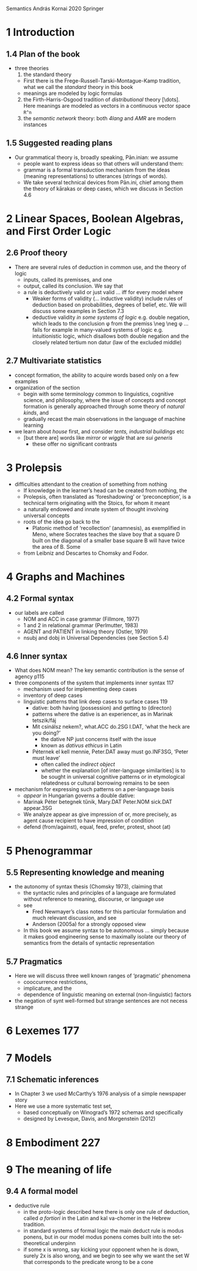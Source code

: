 Semantics
András Kornai
2020 Springer

# 1 Introduction

## 1.4 Plan of the book

* three theories
  1. the standard theory
    * First there is the Frege-Russell-Tarski-Montague-Kamp tradition,
      what we call the _standard_ theory in this book
    * meanings are modeled by logic formulas
  2. the Firth-Harris-Osgood tradition of _distributional_ theory [\dots].
     Here meanings are modeled as  vectors in a continuous vector space `R^n`
  3. the _semantic network_ theory: both _4lang_ and _AMR_ are modern instances

## 1.5 Suggested reading plans

* Our grammatical theory is, broadly speaking, Pān.inian: we assume
  * people want to express ideas so that others will understand them:
  * grammar is a formal transduction mechanism
    from the ideas (meaning representations) to utterances (strings of words).
  * We take several technical devices from Pān.ini, chief among them the theory
    of kārakas or deep cases, which we discuss in Section 4.6

# 2 Linear Spaces, Boolean Algebras, and First Order Logic

## 2.6 Proof theory

* There are several rules of deduction in common use, and the theory of logic
  * inputs, called its premisses, and one
  * output, called its conclusion. We say that
  * a rule is deductively valid or just valid ... iff for every model where
    * Weaker forms of validity (...  inductive validity) include rules of
      deduction based on probabilities, degrees of belief, etc. We will discuss
      some examples in Section 7.3
    * deductive validity _in some systems of logic_
      e.g. double negation, which leads to the conclusion φ from the premiss
      \neg \neg φ ... fails for example in many-valued systems of logic
      e.g.  intuitionistic logic, which disallows both double negation and the
      closely related tertium non datur (law of the excluded middle)

## 2.7 Multivariate statistics

* concept formation, the ability to acquire words based only on a few examples
* organization of the section
  * begin with some terminology common to linguistics, cognitive science, and
    philosophy, where the issue of concepts and concept formation is generally
    approached through some theory of _natural kinds_, and
  * gradually recast the main observations in the language of machine learning
* we learn about _house_ first, and consider _tents, industrial buildings_ etc
  * [but there are] words like _mirror_ or _wiggle_ that are _sui generis_
    * these offer no significant contrasts

# 3 Prolepsis

* difficulties attendant to the creation of something from nothing
  * If knowledge in the learner’s head can be created from nothing, the
  * Prolepsis, often translated as ‘foreshadowing’ or ‘preconception’, is a
    technical term originating with the Stoics, for whom it meant
  * a naturally endowed and innate system of thought involving universal
    concepts
  * roots of the idea go back to the
    * Platonic method of ‘recollection’ (anamnesis), as exemplified in Meno,
      where Socrates teaches the slave boy that a square D built on the
      diagonal of a smaller base square B will have twice the area of B. Some
  * from Leibniz and Descartes to Chomsky and Fodor.

# 4 Graphs and Machines

## 4.2 Formal syntax

* our labels are called
  * NOM and ACC in case grammar (Fillmore, 1977)
  * 1 and 2 in relational grammar (Perlmutter, 1983)
  * AGENT and PATIENT in linking theory (Ostler, 1979)
  * nsubj and dobj in Universal Dependencies (see Section 5.4)

## 4.6 Inner syntax

* What does NOM mean? The key semantic contribution is the sense of agency p115
* three components of the system that implements inner syntax 117
  * mechanism used for implementing deep cases
  * inventory of deep cases
  * linguistic patterns that link deep cases to surface cases 119
    * dative: both having (possession) and getting to (directon)
    * patterns where the dative is an experiencer, as in Marinak tetszik/fáj
    * Mit csinálsz nekem?, what.ACC do.2SG I.DAT, ‘what the heck are you doing?’
      * the dative NP just concerns itself with the issue
      * known as _dativus ethicus_ in Latin
    * Péternek el kell mennie, Peter.DAT away must go.INF3SG, ‘Peter must leave’
      * often called the _indirect object_
      * whether the explanation [of inter-language similarities] is to be
        sought in universal cognitive patterns or in etymological relatedness
        or cultural borrowing remains to be seen
* mechanism for expressing such patterns on a per-language basis
  * _appear_ in Hungarian governs a double dative:
  * Marinak Péter betegnek tűnik, Mary.DAT Peter.NOM sick.DAT appear.3SG
  * We analyze appear as give impression of or, more precisely, as agent cause
    recipient to have impression of condition
  * defend (from/against), equal, feed, prefer, protest, shoot (at)

# 5 Phenogrammar

## 5.5 Representing knowledge and meaning

* the autonomy of syntax thesis (Chomsky 1973), claiming that
  * the syntactic rules and principles of a language are formulated without
    reference to meaning, discourse, or language use
  * see
    * Fred Newmayer’s class notes for this particular formulation and much
      relevant discussion, and see
    * Anderson (2005a) for a strongly opposed view
  * In this book we assume syntax to be autonomous ... simply because it makes
    good engineering sense to maximally isolate our theory of semantics from
    the details of syntactic representation

## 5.7 Pragmatics

* Here we will discuss three well known ranges of ‘pragmatic’ phenomena
  * cooccurrence restrictions,
  * implicature, and the
  * dependence of linguistic meaning on external (non-linguistic) factors
* the negation of synt well-formed but strange sentences are not necess strange

# 6 Lexemes 177

# 7 Models

## 7.1 Schematic inferences

* In Chapter 3 we used McCarthy’s 1976 analysis of a simple newspaper story
* Here we use a more systematic test set,
  * based conceptually on Winograd’s 1972 schemas and specifically
  * designed by Levesque, Davis, and Morgenstein (2012)

# 8 Embodiment 227

# 9 The meaning of life

## 9.4 A formal model

* deductive rule 
  * in the proto-logic described here there is only one rule of deduction,
    called _a fortiori_ in the Latin and kal va-chomer in the Hebrew tradition.
  * in standard systems of formal logic the main deduct rule is modus ponens,
    but in our model modus ponens comes built into the set-theoretical underpinn
  * if some x is wrong, say kicking your opponent when he is down, surely 2x is
    also wrong, and we begin to see
    why we want the set W that corresponds to the predicate wrong to be a cone
